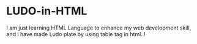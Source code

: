 # LUDO-in-HTML
I am just learning HTML Language to enhance my web development skill, and i have made Ludo plate by using table tag in html..!
